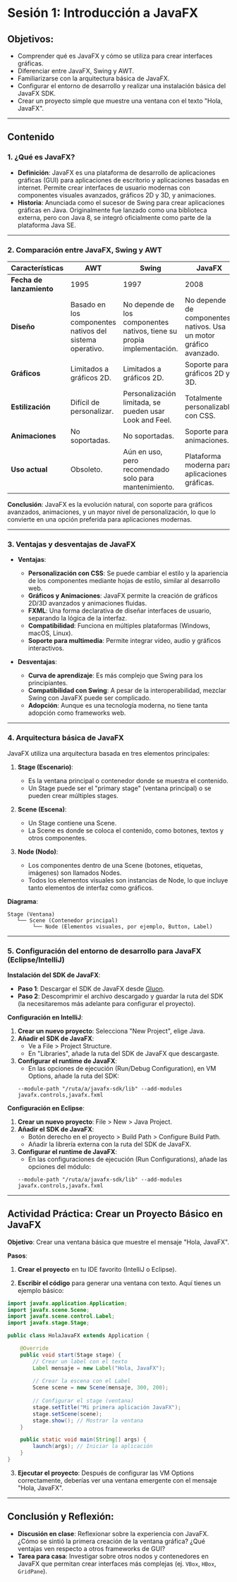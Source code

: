 
# Sesión 1: Introducción a JavaFX

## Objetivos:
- Comprender qué es JavaFX y cómo se utiliza para crear interfaces gráficas.
- Diferenciar entre JavaFX, Swing y AWT.
- Familiarizarse con la arquitectura básica de JavaFX.
- Configurar el entorno de desarrollo y realizar una instalación básica del JavaFX SDK.
- Crear un proyecto simple que muestre una ventana con el texto "Hola, JavaFX".

---

## Contenido

### 1. ¿Qué es JavaFX?
- **Definición**: JavaFX es una plataforma de desarrollo de aplicaciones gráficas (GUI) para aplicaciones de escritorio y aplicaciones basadas en internet. Permite crear interfaces de usuario modernas con componentes visuales avanzados, gráficos 2D y 3D, y animaciones.
- **Historia**: Anunciada como el sucesor de Swing para crear aplicaciones gráficas en Java. Originalmente fue lanzado como una biblioteca externa, pero con Java 8, se integró oficialmente como parte de la plataforma Java SE.

---

### 2. Comparación entre JavaFX, Swing y AWT
| **Características** | **AWT** | **Swing** | **JavaFX** |
|----------------------|---------|-----------|------------|
| **Fecha de lanzamiento** | 1995 | 1997 | 2008 |
| **Diseño** | Basado en los componentes nativos del sistema operativo. | No depende de los componentes nativos, tiene su propia implementación. | No depende de componentes nativos. Usa un motor gráfico avanzado. |
| **Gráficos** | Limitados a gráficos 2D. | Limitados a gráficos 2D. | Soporte para gráficos 2D y 3D. |
| **Estilización** | Difícil de personalizar. | Personalización limitada, se pueden usar Look and Feel. | Totalmente personalizable con CSS. |
| **Animaciones** | No soportadas. | No soportadas. | Soporte para animaciones. |
| **Uso actual** | Obsoleto. | Aún en uso, pero recomendado solo para mantenimiento. | Plataforma moderna para aplicaciones gráficas. |

**Conclusión**: JavaFX es la evolución natural, con soporte para gráficos avanzados, animaciones, y un mayor nivel de personalización, lo que lo convierte en una opción preferida para aplicaciones modernas.

---

### 3. Ventajas y desventajas de JavaFX

- **Ventajas**:
  - **Personalización con CSS**: Se puede cambiar el estilo y la apariencia de los componentes mediante hojas de estilo, similar al desarrollo web.
  - **Gráficos y Animaciones**: JavaFX permite la creación de gráficos 2D/3D avanzados y animaciones fluidas.
  - **FXML**: Una forma declarativa de diseñar interfaces de usuario, separando la lógica de la interfaz.
  - **Compatibilidad**: Funciona en múltiples plataformas (Windows, macOS, Linux).
  - **Soporte para multimedia**: Permite integrar vídeo, audio y gráficos interactivos.

- **Desventajas**:
  - **Curva de aprendizaje**: Es más complejo que Swing para los principiantes.
  - **Compatibilidad con Swing**: A pesar de la interoperabilidad, mezclar Swing con JavaFX puede ser complicado.
  - **Adopción**: Aunque es una tecnología moderna, no tiene tanta adopción como frameworks web.

---

### 4. Arquitectura básica de JavaFX

JavaFX utiliza una arquitectura basada en tres elementos principales:

1. **Stage (Escenario)**:
   - Es la ventana principal o contenedor donde se muestra el contenido.
   - Un Stage puede ser el "primary stage" (ventana principal) o se pueden crear múltiples stages.

2. **Scene (Escena)**:
   - Un Stage contiene una Scene.
   - La Scene es donde se coloca el contenido, como botones, textos y otros componentes.

3. **Node (Nodo)**:
   - Los componentes dentro de una Scene (botones, etiquetas, imágenes) son llamados Nodes.
   - Todos los elementos visuales son instancias de Node, lo que incluye tanto elementos de interfaz como gráficos.

**Diagrama**:
```
Stage (Ventana)
   └── Scene (Contenedor principal)
        └── Node (Elementos visuales, por ejemplo, Button, Label)
```

---

### 5. Configuración del entorno de desarrollo para JavaFX (Eclipse/IntelliJ)

**Instalación del SDK de JavaFX**:
- **Paso 1**: Descargar el SDK de JavaFX desde [Gluon](https://gluonhq.com/products/javafx/).
- **Paso 2**: Descomprimir el archivo descargado y guardar la ruta del SDK (la necesitaremos más adelante para configurar el proyecto).

**Configuración en IntelliJ**:
1. **Crear un nuevo proyecto**: Selecciona "New Project", elige Java.
2. **Añadir el SDK de JavaFX**:
   - Ve a File > Project Structure.
   - En "Libraries", añade la ruta del SDK de JavaFX que descargaste.
3. **Configurar el runtime de JavaFX**:
   - En las opciones de ejecución (Run/Debug Configuration), en VM Options, añade la ruta del SDK:
   ```
   --module-path "/ruta/a/javafx-sdk/lib" --add-modules javafx.controls,javafx.fxml
   ```

**Configuración en Eclipse**:
1. **Crear un nuevo proyecto**: File > New > Java Project.
2. **Añadir el SDK de JavaFX**: 
   - Botón derecho en el proyecto > Build Path > Configure Build Path.
   - Añadir la librería externa con la ruta del SDK de JavaFX.
3. **Configurar el runtime de JavaFX**:
   - En las configuraciones de ejecución (Run Configurations), añade las opciones del módulo:
   ```
   --module-path "/ruta/a/javafx-sdk/lib" --add-modules javafx.controls,javafx.fxml
   ```

---

## Actividad Práctica: Crear un Proyecto Básico en JavaFX

**Objetivo**: Crear una ventana básica que muestre el mensaje "Hola, JavaFX".

**Pasos**:

1. **Crear el proyecto** en tu IDE favorito (IntelliJ o Eclipse).

2. **Escribir el código** para generar una ventana con texto. Aquí tienes un ejemplo básico:

```java
import javafx.application.Application;
import javafx.scene.Scene;
import javafx.scene.control.Label;
import javafx.stage.Stage;

public class HolaJavaFX extends Application {

    @Override
    public void start(Stage stage) {
        // Crear un label con el texto
        Label mensaje = new Label("Hola, JavaFX");
        
        // Crear la escena con el Label
        Scene scene = new Scene(mensaje, 300, 200);
        
        // Configurar el stage (ventana)
        stage.setTitle("Mi primera aplicación JavaFX");
        stage.setScene(scene);
        stage.show(); // Mostrar la ventana
    }

    public static void main(String[] args) {
        launch(args); // Iniciar la aplicación
    }
}
```

3. **Ejecutar el proyecto**: Después de configurar las VM Options correctamente, deberías ver una ventana emergente con el mensaje "Hola, JavaFX".

---

## Conclusión y Reflexión:
- **Discusión en clase**: Reflexionar sobre la experiencia con JavaFX. ¿Cómo se sintió la primera creación de la ventana gráfica? ¿Qué ventajas ven respecto a otros frameworks de GUI?
- **Tarea para casa**: Investigar sobre otros nodos y contenedores en JavaFX que permitan crear interfaces más complejas (ej. `VBox`, `HBox`, `GridPane`).
